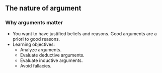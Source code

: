 ## The nature of argument
### Why arguments matter
- You want to have justified beliefs and reasons. Good arguments are a priori to good reasons.
- Learning objectives:
	* Analyze arguments.
	* Evaluate deductive arguments.
	* Evaluate inductive arguments.
	* Avoid fallacies.
